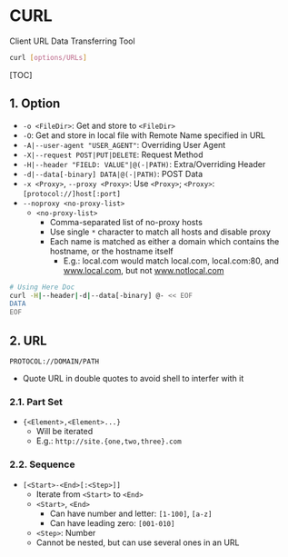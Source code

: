 # CURL

Client URL Data Transferring Tool

```bash
curl [options/URLs]
```

[TOC]

## 1. Option

- `-o <FileDir>`: Get and store to `<FileDir>`
- `-O`: Get and store in local file with Remote Name specified in URL
- `-A|--user-agent "USER_AGENT"`: Overriding User Agent
- `-X|--request POST|PUT|DELETE`: Request Method
- `-H|--header "FIELD: VALUE"|@(-|PATH)`: Extra/Overriding Header
- `-d|--data[-binary] DATA|@(-|PATH)`: POST Data
- `-x <Proxy>`, `--proxy <Proxy>`: Use `<Proxy>`; `<Proxy>`: `[protocol://]host[:port]`
- `--noproxy <no-proxy-list>`
    - `<no-proxy-list>`
        - Comma-separated list of no-proxy hosts
        - Use single `*` character to match all hosts and disable proxy
        - Each name is matched as either a domain which contains the hostname, or the hostname itself
            - E.g.: local.com would match local.com, local.com:80, and www.local.com, but not www.notlocal.com

```bash
# Using Here Doc
curl -H|--header|-d|--data[-binary] @- << EOF
DATA
EOF
```

## 2. URL

`PROTOCOL://DOMAIN/PATH`

- Quote URL in double quotes to avoid shell to interfer with it

### 2.1. Part Set

- `{<Element>,<Element>...}`
    - Will be iterated
    - E.g.: `http://site.{one,two,three}.com`

### 2.2. Sequence

- `[<Start>-<End>[:<Step>]]`
    - Iterate from `<Start>` to `<End>`
    - `<Start>`, `<End>`
        - Can have number and letter: `[1-100]`, `[a-z]`
        - Can have leading zero: `[001-010]`
    - `<Step>`: Number
    - Cannot be nested, but can use several ones in an URL
